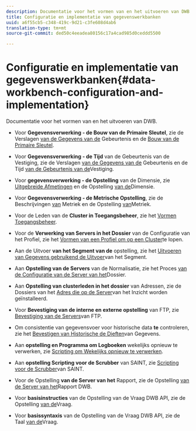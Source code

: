 ```yaml
---
description: Documentatie voor het vormen van en het uitvoeren van DWB.
title: Configuratie en implementatie van gegevenswerkbanken
uuid: a6f55cb5-c348-419c-9d21-c3fe608d4ab6
translation-type: tm+mt
source-git-commit: ded50c4eeadea80156c17a4cad985d0ceddd5500

---
```



# Configuratie en implementatie van gegevenswerkbanken{#data-workbench-configuration-and-implementation}

Documentatie voor het vormen van en het uitvoeren van DWB.

* Voor **Gegevensverwerking - de Bouw van de Primaire Sleutel**, zie de Verslagen [van de Gegevens van de](https://docs.adobe.com/content/help/en/data-workbench/using/dataset/c-ev-data-rec-fields.html) Gebeurtenis en de [Bouw van de Primaire Sleutel](../../../home/dwb-implement-overview/dwb-implement-configure/dwb-implement-primary-key.md#concept-04e756573bf14d8e953a983e209290bd).

* Voor **Gegevensverwerking - de Tijd** van de Gebeurtenis van de Vestiging, zie de Verslagen [van de Gegevens van de](https://docs.adobe.com/content/help/en/data-workbench/using/dataset/c-ev-data-rec-fields.html) Gebeurtenis en de Tijd [van de Gebeurtenis van de](../../../home/dwb-implement-overview/dwb-implement-configure/dwb-implement-event-time.md#concept-7f84404b57e54d879411621660d20708)Vestiging.

* Voor **gegevensverwerking - de Opstelling** van de Dimensie, zie [Uitgebreide Afmetingen](https://docs.adobe.com/content/help/en/data-workbench/using/dataset/extended-dimensions/c-abt-ex-dim.html) en de Opstelling [van de](../../../home/dwb-implement-overview/dwb-implement-configure/dwb-implement-dim-setup.md#concept-cf6e1e55038042c3ac3ae5921316538f)Dimensie.

* Voor **Gegevensverwerking - de Metrische Opstelling**, zie de Beschrijvingen [van](https://docs.adobe.com/content/help/en/analytics/components/variables/metrics/metricslist.html) Metriek en de Opstelling [van](../../../home/dwb-implement-overview/dwb-implement-configure/dwb-implement-metric-setup.md#concept-f568a931db5b4b62b7b1e7827c7f7bf6)Metriek.

* Voor de Leden van de **Cluster in Toegangsbeheer**, zie het [Vormen Toegangsbeheer](https://docs.adobe.com/content/help/en/data-workbench/using/server-admin-install/admin-dwb-server/access-control/c-config-acs-ctrl.html).

* Voor de **Verwerking van Servers in het Dossier** van de Configuratie van het Profiel, zie het [Vormen van een Profiel om op een Cluster](https://docs.adobe.com/content/help/en/data-workbench/using/server-admin-install/install-servers/insight-server-clusters/install-insight-server-cluster/c-config-prof-run-clstr.html)te lopen.

* Aan de Uitvoer **van het Segment van de** opstelling, zie het [Uitvoeren van Gegevens gebruikend de Uitvoer](https://docs.adobe.com/content/help/en/data-workbench/using/client/export-data/c-exp-data-seg-exp.html)van het Segment.

* Aan **Opstelling van de Servers** van de Normalisatie, zie het Proces [van de Configuratie van de Server van het](https://docs.adobe.com/content/help/en/data-workbench/using/dataset/log-proc-config-file/c-ins-svr-file-svr-unit.html)Dossier.

* Aan **Opstelling van clusterleden in het dossier** van Adressen, zie de Dossiers van het [Adres die op de Server](https://docs.adobe.com/content/help/en/data-workbench/using/server-admin-install/install-servers/insight-server-dpu/server-network-location/c-addr-file-inst.html)van het Inzicht worden geïnstalleerd.

* Voor **Bevestiging van de interne en externe opstelling** van FTP, zie [Bevestiging van de Servers](../../../home/dwb-implement-overview/dwb-implement-configure/dwb-implement-validation-ftp.md#concept-8b677e0581c1490ebfbefdbedaf28d54)van FTP.

* Om consistentie van gegevensvoer voor historische data **te** controleren, zie het [Bevestigen van Historische de Dieften](../../../home/dwb-implement-overview/dwb-implement-configure/dwb-implement-datafeeds-historical.md#concept-03639f41b5944a018095b467e6a08b4b)van Gegevens.

* Aan **opstelling en Programma om Logboeken** wekelijks opnieuw te verwerken, zie [Scripting om Wekelijks opnieuw te verwerken](../../../home/dwb-implement-overview/dwb-implement-configure/dwb-implement-reprocess-scripting.md#concept-60529e12d6d94386a02c1c6fdedf0295).

* Aan **opstelling Scripting voor de Scrubber** van SAINT, zie [Scripting voor de Scrubber](../../../home/dwb-implement-overview/dwb-implement-configure/dwb-implement-saint-scripting.md#concept-8631931cd7f14d64a97c426f3bc7a076)van SAINT.

* Voor de Opstelling **van de Server van het** Rapport, zie de Opstelling [van de Server van het](https://docs.adobe.com/content/help/en/data-workbench/using/client/qry-lang-syntx/c-qry-lang-syntx.html)Rapport DWB.

* Voor **basisinstructies** van de Opstelling van de Vraag DWB API, zie de Opstelling [van de](../../../home/dwb-implement-overview/dwb-implement-configure/dwb-implement-query-api.md#concept-94a135c593fe47dcb2f1e06abab6c78b)Vraag.

* Voor **basissyntaxis** van de Opstelling van de Vraag DWB API, zie de Taal [van de](https://docs.adobe.com/content/help/en/data-workbench/using/client/qry-lang-syntx/c-qry-lang-syntx.html)Vraag.
